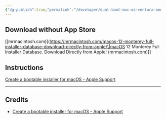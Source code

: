 ```yaml
---
{"dg-publish":true,"permalink":"/developer/dual-boot-mac-os-ventura-and-mac-os-monterey/","noteIcon":""}
---
```



## Download without App Store
[[mrmacintosh.com)](https://mrmacintosh.com/macos-12-monterey-full-installer-database-download-directly-from-apple/\|macOS 12 Monterey Full Installer Database. Download Directly from Apple! (mrmacintosh.com)]]

## Instructions
[Create a bootable installer for macOS - Apple Support](https://support.apple.com/en-us/HT201372)

---
## Credits
- [Create a bootable installer for macOS - Apple Support](https://support.apple.com/en-us/HT201372)